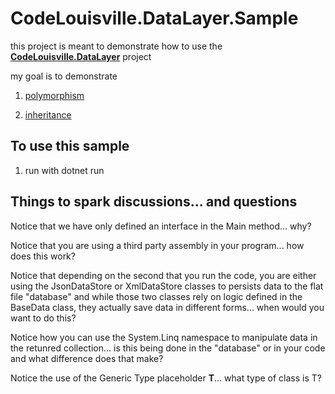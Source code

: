 # CodeLouisville.DataLayer.Sample

this project is meant to demonstrate how to use the **[CodeLouisville.DataLayer](https://github.com/kcwms/Codelouisville.DataLayer)** project

my goal is to demonstrate 

1. [polymorphism](https://docs.microsoft.com/en-us/dotnet/csharp/programming-guide/classes-and-structs/polymorphism)

1. [inheritance](https://docs.microsoft.com/en-us/dotnet/csharp/programming-guide/classes-and-structs/inheritance)


## To use this sample
1. run with dotnet run


## Things to spark discussions... and questions

Notice that we have only defined an interface in the Main method... why?

Notice that you are using a third party assembly in your program... how does this work?

Notice that depending on the second that you run the code, you are either using the JsonDataStore or XmlDataStore classes to persists data to the flat file "database" and while those two classes rely on logic defined in the BaseData class, they actually save data in different forms... when would you want to do this?

Notice how you can use the System.Linq namespace to manipulate data in the retunred collection... is this being done in the "database" or in your code and what difference does that make?

Notice the use of the Generic Type placeholder **T**... what type of class is T?